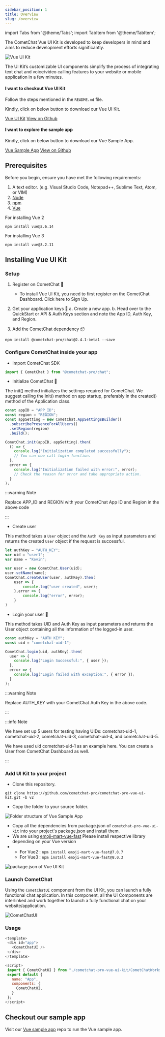 ```yaml
---
sidebar_position: 1
title: Overview
slug: /overview
---
```


import Tabs from '@theme/Tabs';
import TabItem from '@theme/TabItem';

The CometChat Vue UI Kit is developed to keep developers in mind and aims to reduce development efforts significantly.


![Vue UI Kit](./assets/1623200343.png)

The UI Kit’s customizable UI components simplify the process of integrating text chat and voice/video calling features to your website or mobile application in a few minutes.

<div style={{display: 'flex', boxShadow: '0 0 4px 0 rgb(0 0 0 / 18%)', borderRadius: '3px'}}>
  <div style={{padding: '24px'}}>
  	<h4 style={{fontWeight: 'bold'}}>I want to checkout Vue UI Kit</h4>
    <p>Follow the steps mentioned in the <code>README.md</code> file.</p>
    <p>Kindly, click on below button to download our Vue UI Kit.</p>
    <a style={{display: 'inline-block', backgroundColor: '#7c55c9', padding: '8px', textAlign: 'center', textTransform: 'uppercase', border: '1px solid #e3e5e7', borderRadius: '3px', color: 'white', width: '100%', marginBottom: '8px'}} href="https://github.com/cometchat-pro/cometchat-pro-vue-ui-kit/archive/v2.zip">Vue UI Kit</a>
		<a style={{display: 'inline-block', backgroundColor: '#7c55c9', padding: '8px', textAlign: 'center', textTransform: 'uppercase', border: '1px solid #e3e5e7', borderRadius: '3px', color: 'white', width: '100%'}} href="https://github.com/cometchat-pro/cometchat-pro-vue-ui-kit/tree/v2" target="_blank">View on Github</a>
  </div>
  <div style={{padding: '24px', borderLeft: '1px solid #e3e5e7'}}>
  	<h4 style={{fontWeight: 'bold'}}>I want to explore the sample app</h4>
    <p>Kindly, click on below button to download our Vue Sample App.</p>
    <a style={{display: 'inline-block', backgroundColor: '#7c55c9', padding: '8px', textAlign: 'center', textTransform: 'uppercase', border: '1px solid #e3e5e7', borderRadius: '3px', color: 'white', width: '100%', marginBottom: '8px'}} href="https://github.com/cometchat-pro/javascript-vue-chat-app/archive/v2.zip">Vue Sample App</a>
    <a style={{display: 'inline-block', backgroundColor: '#7c55c9', padding: '8px', textAlign: 'center', textTransform: 'uppercase', border: '1px solid #e3e5e7', borderRadius: '3px', color: 'white', width: '100%'}} href="https://github.com/cometchat-pro/javascript-vue-chat-app/tree/v2" target="_blank">View on Github</a>
  </div>
</div>

## Prerequisites

Before you begin, ensure you have met the following requirements:

1. A text editor. (e.g. Visual Studio Code, Notepad++, Sublime Text, Atom, or VIM)
2. [Node](https://nodejs.org/en/)
3. [npm](https://www.npmjs.com/get-npm)
4. [Vue](https://vuejs.org/)

For installing Vue 2

<Tabs>
<TabItem value="cli" label="CLI">

```cli
npm install vue@2.6.14
```

</TabItem>
</Tabs>



For installing Vue 3

<Tabs>
<TabItem value="cli" label="CLI">

```cli
npm install vue@3.2.11
```

</TabItem>
</Tabs>



## Installing Vue UI Kit

### Setup

1. Register on CometChat 🔧
   - To install Vue UI Kit, you need to first register on the CometChat Dashboard. Click here to Sign Up.

2. Get your application keys 🔑
   a. Create a new app.
   b. Head over to the QuickStart or API & Auth Keys section and note the App ID, Auth Key, and Region.

3. Add the CometChat dependency 📦

<Tabs>
<TabItem value="cli" label="CLI">

```cli
npm install @cometchat-pro/chat@2.4.1-beta1 --save
```

</TabItem>
</Tabs>


### Configure CometChat inside your app

- Import CometChat SDK

<Tabs>
<TabItem value="javascript" label="Javascript">

```js
import { CometChat } from "@cometchat-pro/chat";
```

</TabItem>
</Tabs>



- Initialize CometChat 🌟 

The init() method initializes the settings required for CometChat.
We suggest calling the init() method on app startup, preferably in the created() method of the Application class.

<Tabs>
<TabItem value="javascript" label="Javascript">

```js
const appID = "APP_ID";
const region = "REGION";
const appSetting = new CometChat.AppSettingsBuilder()
  .subscribePresenceForAllUsers()
  .setRegion(region)
  .build();

CometChat.init(appID, appSetting).then(
  () => {
    console.log("Initialization completed successfully");
    // You can now call login function.
  },
  error => {
    console.log("Initialization failed with error:", error);
    // Check the reason for error and take appropriate action.
  }
);
```

</TabItem>
</Tabs>




:::warning Note

Replace APP_ID and REGION with your CometChat App ID and Region in the above code

:::

- Create user

This method takes a `User` object and the `Auth Key` as input parameters and returns the created `User` object if the request is successful.

<Tabs>
<TabItem value="javascript" label="Javascript">

```javascript
let authKey = "AUTH_KEY";
var uid = "user1";
var name = "Kevin";

var user = new CometChat.User(uid);
user.setName(name);
CometChat.createUser(user, authKey).then(
    user => {
        console.log("user created", user);
    },error => {
        console.log("error", error);
    }
)
```

</TabItem>
</Tabs>



- Login your user 👤 

This method takes UID and Auth Key as input parameters and returns the User object containing all the information of the logged-in user.

<Tabs>
<TabItem value="javascript" label="Javascript">

```javascript
const authKey = "AUTH_KEY";
const uid = "cometchat-uid-1";

CometChat.login(uid, authKey).then(
  user => {
    console.log("Login Successful:", { user });    
  },
  error => {
    console.log("Login failed with exception:", { error });    
  }
);
```

</TabItem>
</Tabs>



:::warning Note

Replace AUTH_KEY with your CometChat Auth Key in the above code.

:::


:::info Note

We have set up 5 users for testing having UIDs: cometchat-uid-1, cometchat-uid-2, cometchat-uid-3, cometchat-uid-4, and cometchat-uid-5.

We have used uid cometchat-uid-1 as an example here. You can create a User from CometChat Dashboard as well.

:::

### Add UI Kit to your project

- Clone this repository.

<Tabs>
<TabItem value="cli" label="CLI">

```cli
git clone https://github.com/cometchat-pro/cometchat-pro-vue-ui-kit.git -b v2
```

</TabItem>
</Tabs>



- Copy the folder to your source folder.

![Folder structure of Vue Sample App](./assets/1631544136.png)

- Copy all the dependencies from package.json of `cometchat-pro-vue-ui-kit` into your project's package.json and install them.
- We are using [emoji-mart-vue-fast](https://www.npmjs.com/package/emoji-mart-vue-fast) Please install respective library depending on your Vue version
- 
    - For Vue2 : `npm install emoji-mart-vue-fast@7.0.7`
    - For Vue3 : `npm install emoji-mart-vue-fast@8.0.3`

![package.json of Vue UI Kit](./assets/1634215300.png)

### Launch CometChat

Using the `CometChatUI` component from the UI Kit, you can launch a fully functional chat application.
In this component, all the UI Components are interlinked and work together to launch a fully functional chat on your website/application.

![CometChatUI](./assets/1623200351.gif)

### Usage

<Tabs>
<TabItem value="vue" label="Vue">

```javascript
<template>
 <div id="app">
   <CometChatUI />
 </div>
</template>

<script>
 import { CometChatUI } from "./cometchat-pro-vue-ui-kit/CometChatWorkspace/src";
 export default {
   name: "App",
   components: {
     CometChatUI,
   }
 };
</script>
```

</TabItem>
</Tabs>



## Checkout our sample app

Visit our [Vue sample app](https://github.com/cometchat-pro/javascript-vue-chat-app/tree/v2)  repo to run the Vue sample app.